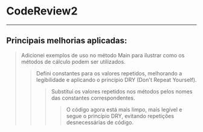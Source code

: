 # CodeReview2

__________

## Principais melhorias aplicadas:

>Adicionei exemplos de uso no método Main para ilustrar como os métodos de cálculo podem ser utilizados.
>>Defini constantes para os valores repetidos, melhorando a legibilidade e aplicando o princípio DRY (Don't Repeat Yourself).
>>>Substituí os valores repetidos nos métodos pelos nomes das constantes correspondentes.
>>>>O código agora está mais limpo, mais legível e segue o princípio DRY, evitando repetições desnecessárias de código.
